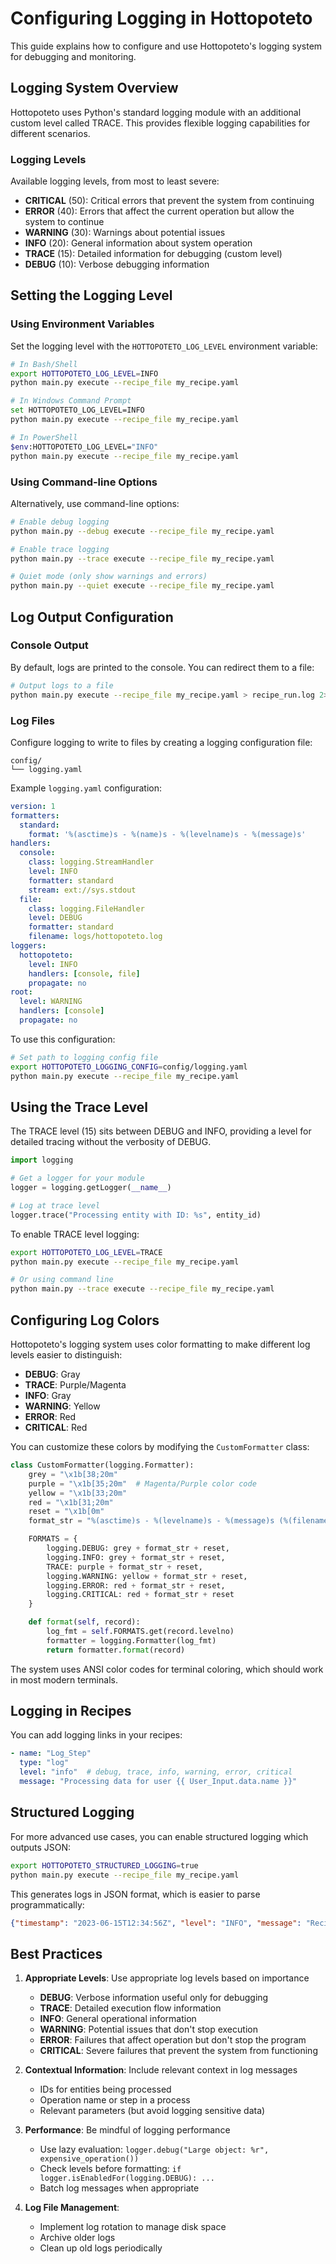# Configuring Logging in Hottopoteto

This guide explains how to configure and use Hottopoteto's logging system for debugging and monitoring.

## Logging System Overview

Hottopoteto uses Python's standard logging module with an additional custom level called TRACE. This provides flexible logging capabilities for different scenarios.

### Logging Levels

Available logging levels, from most to least severe:

- **CRITICAL** (50): Critical errors that prevent the system from continuing
- **ERROR** (40): Errors that affect the current operation but allow the system to continue
- **WARNING** (30): Warnings about potential issues
- **INFO** (20): General information about system operation
- **TRACE** (15): Detailed information for debugging (custom level)
- **DEBUG** (10): Verbose debugging information

## Setting the Logging Level

### Using Environment Variables

Set the logging level with the `HOTTOPOTETO_LOG_LEVEL` environment variable:

```bash
# In Bash/Shell
export HOTTOPOTETO_LOG_LEVEL=INFO
python main.py execute --recipe_file my_recipe.yaml

# In Windows Command Prompt
set HOTTOPOTETO_LOG_LEVEL=INFO
python main.py execute --recipe_file my_recipe.yaml

# In PowerShell
$env:HOTTOPOTETO_LOG_LEVEL="INFO"
python main.py execute --recipe_file my_recipe.yaml
```

### Using Command-line Options

Alternatively, use command-line options:

```bash
# Enable debug logging
python main.py --debug execute --recipe_file my_recipe.yaml

# Enable trace logging
python main.py --trace execute --recipe_file my_recipe.yaml

# Quiet mode (only show warnings and errors)
python main.py --quiet execute --recipe_file my_recipe.yaml
```

## Log Output Configuration

### Console Output

By default, logs are printed to the console. You can redirect them to a file:

```bash
# Output logs to a file
python main.py execute --recipe_file my_recipe.yaml > recipe_run.log 2>&1
```

### Log Files

Configure logging to write to files by creating a logging configuration file:

```
config/
└── logging.yaml
```

Example `logging.yaml` configuration:

```yaml
version: 1
formatters:
  standard:
    format: '%(asctime)s - %(name)s - %(levelname)s - %(message)s'
handlers:
  console:
    class: logging.StreamHandler
    level: INFO
    formatter: standard
    stream: ext://sys.stdout
  file:
    class: logging.FileHandler
    level: DEBUG
    formatter: standard
    filename: logs/hottopoteto.log
loggers:
  hottopoteto:
    level: INFO
    handlers: [console, file]
    propagate: no
root:
  level: WARNING
  handlers: [console]
  propagate: no
```

To use this configuration:

```bash
# Set path to logging config file
export HOTTOPOTETO_LOGGING_CONFIG=config/logging.yaml
python main.py execute --recipe_file my_recipe.yaml
```

## Using the Trace Level

The TRACE level (15) sits between DEBUG and INFO, providing a level for detailed tracing without the verbosity of DEBUG.

```python
import logging

# Get a logger for your module
logger = logging.getLogger(__name__)

# Log at trace level
logger.trace("Processing entity with ID: %s", entity_id)
```

To enable TRACE level logging:

```bash
export HOTTOPOTETO_LOG_LEVEL=TRACE
python main.py execute --recipe_file my_recipe.yaml

# Or using command line
python main.py --trace execute --recipe_file my_recipe.yaml
```

## Configuring Log Colors

Hottopoteto's logging system uses color formatting to make different log levels easier to distinguish:

- **DEBUG**: Gray
- **TRACE**: Purple/Magenta
- **INFO**: Gray
- **WARNING**: Yellow
- **ERROR**: Red
- **CRITICAL**: Red

You can customize these colors by modifying the `CustomFormatter` class:

```python
class CustomFormatter(logging.Formatter):
    grey = "\x1b[38;20m"
    purple = "\x1b[35;20m"  # Magenta/Purple color code
    yellow = "\x1b[33;20m"
    red = "\x1b[31;20m"
    reset = "\x1b[0m"
    format_str = "%(asctime)s - %(levelname)s - %(message)s (%(filename)s:%(lineno)d)"

    FORMATS = {
        logging.DEBUG: grey + format_str + reset,
        logging.INFO: grey + format_str + reset,
        TRACE: purple + format_str + reset,
        logging.WARNING: yellow + format_str + reset,
        logging.ERROR: red + format_str + reset,
        logging.CRITICAL: red + format_str + reset
    }

    def format(self, record):
        log_fmt = self.FORMATS.get(record.levelno)
        formatter = logging.Formatter(log_fmt)
        return formatter.format(record)
```

The system uses ANSI color codes for terminal coloring, which should work in most modern terminals.

## Logging in Recipes

You can add logging links in your recipes:

```yaml
- name: "Log_Step"
  type: "log"
  level: "info"  # debug, trace, info, warning, error, critical
  message: "Processing data for user {{ User_Input.data.name }}"
```

## Structured Logging

For more advanced use cases, you can enable structured logging which outputs JSON:

```bash
export HOTTOPOTETO_STRUCTURED_LOGGING=true
python main.py execute --recipe_file my_recipe.yaml
```

This generates logs in JSON format, which is easier to parse programmatically:

```json
{"timestamp": "2023-06-15T12:34:56Z", "level": "INFO", "message": "Recipe execution started", "recipe_name": "Example Recipe", "component": "executor"}
```

## Best Practices

1. **Appropriate Levels**: Use appropriate log levels based on importance
   - **DEBUG**: Verbose information useful only for debugging
   - **TRACE**: Detailed execution flow information
   - **INFO**: General operational information
   - **WARNING**: Potential issues that don't stop execution
   - **ERROR**: Failures that affect operation but don't stop the program
   - **CRITICAL**: Severe failures that prevent the system from functioning

2. **Contextual Information**: Include relevant context in log messages
   - IDs for entities being processed
   - Operation name or step in a process
   - Relevant parameters (but avoid logging sensitive data)

3. **Performance**: Be mindful of logging performance
   - Use lazy evaluation: `logger.debug("Large object: %r", expensive_operation())` 
   - Check levels before formatting: `if logger.isEnabledFor(logging.DEBUG): ...`
   - Batch log messages when appropriate

4. **Log File Management**:
   - Implement log rotation to manage disk space
   - Archive older logs
   - Clean up old logs periodically
